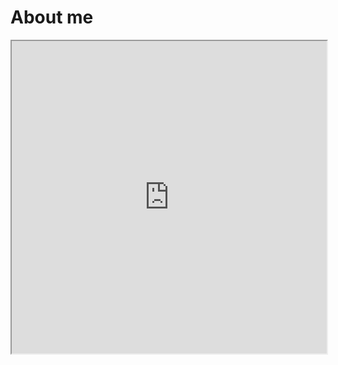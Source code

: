 # About me
<iframe src="https://drive.google.com/file/d/1ZfrqAl_gzxUQapp6QhvISP9aYKAnOdH1/view?usp=sharing" width="100%" height="500px"> </iframe>


